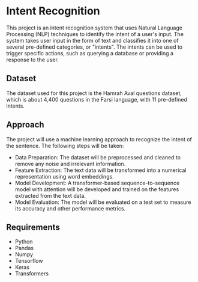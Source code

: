 # Intent Recognition
This project is an intent recognition system that uses Natural Language Processing (NLP) techniques to identify the intent of a user's input. The system takes user input in the form of text and classifies it into one of several pre-defined categories, or "intents". The intents can be used to trigger specific actions, such as querying a database or providing a response to the user.

## Dataset
The dataset used for this project is the Hamrah Aval questions dataset, which is about 4,400 questions in the Farsi language, with 11 pre-defined intents.

## Approach
The project will use a machine learning approach to recognize the intent of the sentence. The following steps will be taken:

- Data Preparation: The dataset will be preprocessed and cleaned to remove any noise and irrelevant information.
- Feature Extraction: The text data will be transformed into a numerical representation using word embeddings.
- Model Development: A transformer-based sequence-to-sequence model with attention will be developed and trained on the features extracted from the text data.
- Model Evaluation: The model will be evaluated on a test set to measure its accuracy and other performance metrics.

## Requirements
- Python
- Pandas
- Numpy
- Tensorflow
- Keras
- Transformers
